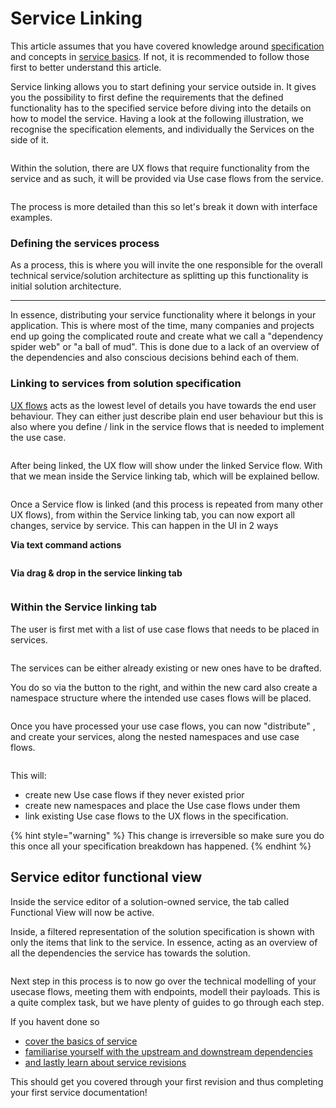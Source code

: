 # Service Linking

This article assumes that you have covered knowledge around [specification](../specification/) and concepts in [service basics](./).  If not, it is recommended to follow those first to better understand this article.



Service linking allows you to start defining your service outside in. It gives you the possibility to first define the requirements that the defined functionality has to the specified service before diving into the details on how to model the service. Having a look at the following illustration, we recognise the specification elements, and individually the Services on the side of it.&#x20;

<figure><img src="../../.gitbook/assets/image (76).png" alt=""><figcaption></figcaption></figure>

Within the solution, there are UX flows that require functionality from the service and as such, it will be provided via Use case flows from the service.&#x20;

<figure><img src="../../.gitbook/assets/image (77).png" alt=""><figcaption></figcaption></figure>

The process is more detailed than this so let's break it down with interface examples.&#x20;

### Defining the services process&#x20;

As a process, this is where you will invite the one responsible for the overall technical service/solution architecture as splitting up this functionality is initial solution architecture.

***

In essence, distributing your service functionality where it belongs in your application. This is where most of the time, many companies and projects end up going the complicated route and create what we call a "dependency spider web" or "a ball of mud". This is done due to a lack of an overview of the dependencies and also conscious decisions behind each of them.&#x20;

### Linking to services from solution specification

[UX flows](../specification/solution-basics.md#ux-flow) acts as the lowest level of details you have towards the end user behaviour. They can either just describe plain end user behaviour but this is also where you define / link in the service flows that is needed to implement the use case.

<figure><img src="../../.gitbook/assets/image (78).png" alt=""><figcaption></figcaption></figure>

After being linked, the UX flow will show under the linked Service flow. With that we mean inside the Service linking tab, which will be explained bellow.

<figure><img src="../../.gitbook/assets/image (79).png" alt=""><figcaption></figcaption></figure>

Once a Service flow is linked (and this process is repeated from many other UX flows), from within the Service linking tab, you can now export all changes, service by service. This can happen in the UI in 2 ways

**Via text command actions**

<figure><img src="../../.gitbook/assets/CleanShot 2024-04-16 at 16.53.33.png" alt=""><figcaption></figcaption></figure>

**Via drag & drop in the service linking tab**

<figure><img src="../../.gitbook/assets/CleanShot 2024-04-16 at 16.55.26.png" alt=""><figcaption></figcaption></figure>



### Within the Service linking tab

The user is first met with a list of use case flows that needs to be placed in services.&#x20;

<figure><img src="../../.gitbook/assets/CleanShot 2024-04-16 at 16.40.25.png" alt=""><figcaption></figcaption></figure>

The services can be either already existing or new ones have to be drafted.

You do so via the button to the right, and within the new card also create a namespace structure where the intended use cases flows will be placed.

<figure><img src="../../.gitbook/assets/CleanShot 2024-04-16 at 16.38.26.png" alt=""><figcaption></figcaption></figure>

Once you have processed your use case flows, you can now "distribute" , and create your services, along the nested namespaces and use case flows.

<figure><img src="../../.gitbook/assets/image (80).png" alt=""><figcaption></figcaption></figure>

This will:

* create new Use case flows if they never existed prior
* create new namespaces and place the Use case flows under them
* link existing Use case flows to the UX flows in the specification.&#x20;

{% hint style="warning" %}
This change is irreversible so make sure you do this once all your specification breakdown has happened.
{% endhint %}

## Service editor functional view

Inside the service editor of a solution-owned service, the tab called Functional View will now be active.

Inside, a filtered representation of the solution specification is shown with only the items that link to the service. In essence, acting as an overview of all the dependencies the service has towards the solution.

<figure><img src="../../.gitbook/assets/CleanShot 2024-04-16 at 16.56.52.png" alt=""><figcaption></figcaption></figure>

Next step in this process is to now go over the technical modelling of your usecase flows, meeting them with endpoints, modell their payloads.  This is a quite complex task, but we have plenty of guides to go through each step.

If you havent done so

* &#x20;[cover the basics of service](service-basics.md)
* [familiarise yourself with the upstream and downstream dependencies](upstream-and-downstream-dependencies.md)
* [and lastly learn about service revisions](service-revisions.md)

This should get you covered through your first revision and thus completing your first service documentation!

